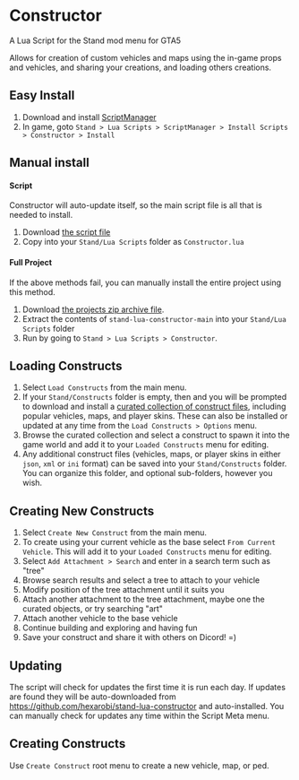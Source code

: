 # Constructor

A Lua Script for the Stand mod menu for GTA5

Allows for creation of custom vehicles and maps using the in-game props and vehicles, and sharing your creations, and loading others creations.

## Easy Install

1. Download and install [ScriptManager](https://github.com/hexarobi/stand-lua-scriptmanager/raw/main/ScriptManagerInstaller.exe)
2. In game, goto `Stand > Lua Scripts > ScriptManager > Install Scripts > Constructor > Install`

## Manual install

#### Script

Constructor will auto-update itself, so the main script file is all that is needed to install.

1. Download [the script file](https://github.com/hexarobi/stand-lua-constructor/raw/main/Constructor.lua)
2. Copy into your `Stand/Lua Scripts` folder as `Constructor.lua`

#### Full Project

If the above methods fail, you can manually install the entire project using this method.

1. Download [the projects zip archive file](https://github.com/hexarobi/stand-lua-constructor/archive/refs/heads/main.zip).
2. Extract the contents of `stand-lua-constructor-main` into your `Stand/Lua Scripts` folder
2. Run by going to `Stand > Lua Scripts > Constructor`.

## Loading Constructs

1. Select `Load Constructs` from the main menu.
2. If your `Stand/Constructs` folder is empty, then and you will be prompted to download and install a [curated collection of construct files](https://github.com/hexarobi/stand-curated-constructs), including popular vehicles, maps, and player skins. These can also be installed or updated at any time from the `Load Constructs > Options` menu.
3. Browse the curated collection and select a construct to spawn it into the game world and add it to your `Loaded Constructs` menu for editing.
4. Any additional construct files (vehicles, maps, or player skins in either `json`, `xml` or `ini` format) can be saved into your `Stand/Constructs` folder. You can organize this folder, and optional sub-folders, however you wish.

## Creating New Constructs

1. Select `Create New Construct` from the main menu.
2. To create using your current vehicle as the base select `From Current Vehicle`. This will add it to your `Loaded Constructs` menu for editing.
3. Select `Add Attachment > Search` and enter in a search term such as "tree"
4. Browse search results and select a tree to attach to your vehicle
5. Modify position of the tree attachment until it suits you
6. Attach another attachment to the tree attachment, maybe one the curated objects, or try searching "art"
7. Attach another vehicle to the base vehicle
8. Continue building and exploring and having fun
9. Save your construct and share it with others on Dicord! =)


## Updating

The script will check for updates the first time it is run each day. If updates are found they will be auto-downloaded from https://github.com/hexarobi/stand-lua-constructor and auto-installed. You can manually check for updates any time within the Script Meta menu.

## Creating Constructs

Use `Create Construct` root menu to create a new vehicle, map, or ped.
